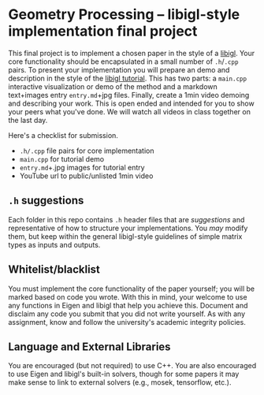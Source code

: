 # Geometry Processing – libigl-style implementation final project

This final project is to implement a chosen paper in the style of a
[libigl](https://libigl.github.io/). Your core functionality should be
encapsulated in a small number of `.h`/`.cpp` pairs. To present your
implementation you will prepare an demo and description in the style of the
[libigl tutorial](ihttps://libigl.github.io/tutorial/). This has two parts: a
`main.cpp` interactive visualization or demo of the method and a markdown
text+images entry `entry.md`+jpg files. Finally, create a 1min video demoing and
describing your work. This is open ended and intended for you to show your peers
what you've done. We will watch all videos in class together on the last day.

Here's a checklist for submission.

- `.h/.cpp` file pairs for core implementation
- `main.cpp` for tutorial demo
- `entry.md`+.jpg images for tutorial entry
- YouTube url to public/unlisted 1min video 

## `.h` suggestions 

Each folder in this repo contains `.h` header files that are _suggestions_ and
representative of how to structure your implementations. You _may_ modify them,
but keep within the general libigl-style guidelines of simple matrix types as
inputs and outputs.

## Whitelist/blacklist

You must implement the core functionality of the paper yourself; you will be
marked based on code you wrote. With this in mind, your welcome to use any
functions in Eigen and libigl that help you achieve this. Document and disclaim
any code you submit that you did not write yourself. As with any assignment,
know and follow the university's academic integrity policies.

## Language and External Libraries

You are encouraged (but not required) to use C++. You are also encouraged to use
Eigen and libigl's built-in solvers, though for some papers it may make sense to
link to external solvers (e.g., mosek, tensorflow, etc.).

